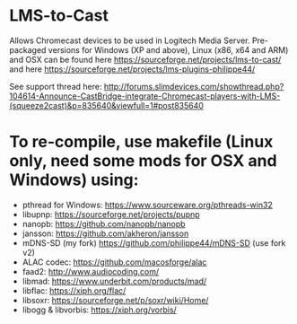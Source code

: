# LMS-to-Cast

Allows Chromecast devices to be used in Logitech Media Server.
Pre-packaged versions for Windows (XP and above), Linux (x86, x64 and ARM) and OSX can be found here https://sourceforge.net/projects/lms-to-cast/ and here https://sourceforge.net/projects/lms-plugins-philippe44/

See support thread here: http://forums.slimdevices.com/showthread.php?104614-Announce-CastBridge-integrate-Chromecast-players-with-LMS-(squeeze2cast)&p=835640&viewfull=1#post835640

# To re-compile, use makefile (Linux only, need some mods for OSX and Windows) using:
 - pthread for Windows: https://www.sourceware.org/pthreads-win32
 - libupnp: https://sourceforge.net/projects/pupnp
 - nanopb: https://github.com/nanopb/nanopb
 - jansson: https://github.com/akheron/jansson
 - mDNS-SD (my fork) https://github.com/philippe44/mDNS-SD (use fork v2)
 - ALAC codec: https://github.com/macosforge/alac
 - faad2: http://www.audiocoding.com/
 - libmad: https://www.underbit.com/products/mad/
 - libflac: https://xiph.org/flac/
 - libsoxr: https://sourceforge.net/p/soxr/wiki/Home/
 - libogg & libvorbis: https://xiph.org/vorbis/

